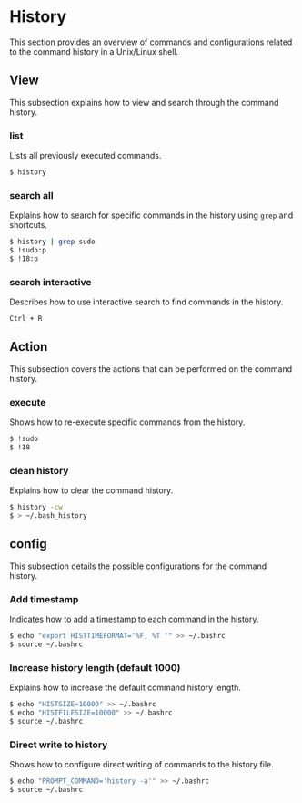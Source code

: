 # History
This section provides an overview of commands and configurations related to the command history in a Unix/Linux shell.

## View
This subsection explains how to view and search through the command history.

### list
Lists all previously executed commands.
```sh
$ history
```

### search all
Explains how to search for specific commands in the history using `grep` and shortcuts.
```sh
$ history | grep sudo
$ !sudo:p 
$ !18:p
```

### search interactive
Describes how to use interactive search to find commands in the history.
```sh
Ctrl + R  
```

## Action
This subsection covers the actions that can be performed on the command history.

### execute
Shows how to re-execute specific commands from the history.
```sh
$ !sudo
$ !18
```

### clean history
Explains how to clear the command history.
```sh
$ history -cw
$ > ~/.bash_history
```

## config
This subsection details the possible configurations for the command history.

### Add timestamp
Indicates how to add a timestamp to each command in the history.
```sh
$ echo "export HISTTIMEFORMAT='%F, %T '" >> ~/.bashrc
$ source ~/.bashrc
```

### Increase history length (default 1000)
Explains how to increase the default command history length.
```sh
$ echo "HISTSIZE=10000" >> ~/.bashrc
$ echo "HISTFILESIZE=10000" >> ~/.bashrc    
$ source ~/.bashrc
```

### Direct write to history
Shows how to configure direct writing of commands to the history file.
```sh
$ echo "PROMPT_COMMAND='history -a'" >> ~/.bashrc   
$ source ~/.bashrc
```
